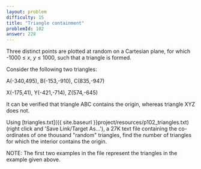 ```yaml
---
layout: problem
difficulty: 15
title: "Triangle containment"
problemId: 102
answer: 228
---
```

Three distinct points are plotted at random on a Cartesian plane, for which -1000 ≤ *x*, *y* ≤ 1000, such that a triangle is formed.

Consider the following two triangles:

A(-340,495), B(-153,-910), C(835,-947)  
  
 X(-175,41), Y(-421,-714), Z(574,-645)

It can be verified that triangle ABC contains the origin, whereas triangle XYZ does not.

Using [triangles.txt]({{ site.baseurl }}project/resources/p102_triangles.txt) (right click and 'Save Link/Target As...'), a 27K text file containing the co-ordinates of one thousand "random" triangles, find the number of triangles for which the interior contains the origin.

NOTE: The first two examples in the file represent the triangles in the example given above.